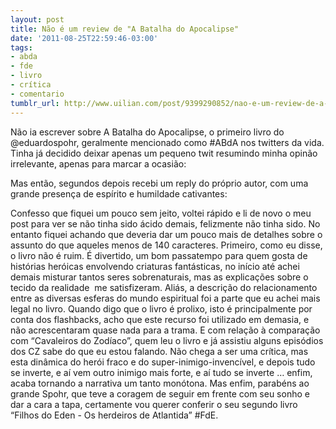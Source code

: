 ```yaml
---
layout: post
title: Não é um review de "A Batalha do Apocalipse"
date: '2011-08-25T22:59:46-03:00'
tags:
- abda
- fde
- livro
- crítica
- comentario
tumblr_url: http://www.uilian.com/post/9399290852/nao-e-um-review-de-a-batalha-do-apocalipse
---
```

Não ia escrever sobre A Batalha do Apocalipse, o primeiro livro do @eduardospohr, geralmente mencionado como #ABdA nos twitters da vida.
Tinha já decidido deixar apenas um pequeno twit resumindo minha opinão irrelevante, apenas para marcar a ocasião:

Mas então, segundos depois recebi um reply do próprio autor, com uma grande presença de espírito e humildade cativantes:

Confesso que fiquei um pouco sem jeito, voltei rápido e li de novo o meu post para ver se não tinha sido ácido demais, felizmente não tinha sido. No entanto fiquei achando que deveria dar um pouco mais de detalhes sobre o assunto do que aqueles menos de 140 caracteres.
Primeiro, como eu disse, o livro não é ruim. É divertido, um bom passatempo para quem gosta de histórias heróicas envolvendo criaturas fantásticas, no início até achei demais misturar tantos seres sobrenaturais, mas as explicações sobre o tecido da realidade  me satisfizeram. Aliás, a descrição do relacionamento entre as diversas esferas do mundo espiritual foi a parte que eu achei mais legal no livro.
Quando digo que o livro é prolixo, isto é principalmente por conta dos flashbacks, acho que este recurso foi utilizado em demasia, e não acrescentaram quase nada para a trama.
E com relação à comparação com “Cavaleiros do Zodíaco”, quem leu o livro e já assistiu alguns episódios dos CZ sabe do que eu estou falando. Não chega a ser uma crítica, mas esta dinâmica do herói fraco e do super-inimigo-invencível, e depois tudo se inverte, e aí vem outro inimigo mais forte, e aí tudo se inverte … enfim, acaba tornando a narrativa um tanto monótona.
Mas enfim, parabéns ao grande Spohr, que teve a coragem de seguir em frente com seu sonho e dar a cara a tapa, certamente vou querer conferir o seu segundo livro “Filhos do Eden - Os herdeiros de Atlantida” #FdE.
